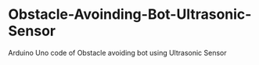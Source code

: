 # Obstacle-Avoinding-Bot-Ultrasonic-Sensor
Arduino Uno code of Obstacle avoiding bot using Ultrasonic Sensor
